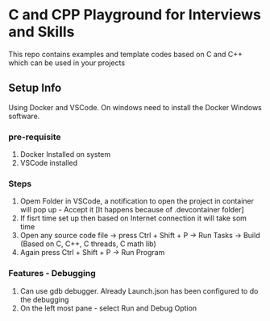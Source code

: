 # C and CPP Playground for Interviews and Skills
This repo contains examples and template codes based on C and C++ which can be used in your projects

## Setup Info
Using Docker and VSCode. On windows need to install the Docker Windows software. 
### pre-requisite
1. Docker Installed on system
2. VSCode installed
### Steps
1. Opem Folder in VSCode, a notification to open the project in container will pop up - Accept it [It happens because of .devcontainer folder]
2. If fisrt time set up then based on Internet connection it will take som time
3. Open any source code file -> press Ctrl + Shift + P -> Run Tasks -> Build (Based on C, C++, C threads, C math lib)
4. Again press Ctrl + Shift + P -> Run Program

### Features - Debugging
1. Can use gdb debugger. Already Launch.json has been configured to do the debugging
2. On the left most pane - select Run and Debug Option
